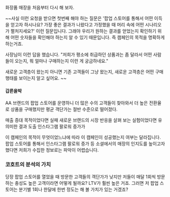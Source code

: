 

화장품 매장을 처음부터 다시 해 보자.

~~사실 이런 요청을 받으면 첫번째 해야 하는 질문은 '팝업 스토어를 통해서 어떤 이득을 얻고자 하시나요? 가장 좋은 결과가 나왔다고 가정했을 때 머리 속에 어떤 시나리오가 펼처지세요?' 이런 질문입니다. 그래야 우리가 원하는 결과를 얻었는지 확인하기 위해 어떤 숫자들을 확인해야 하는지 알 수 있기 때문입니다. 즉 캠페인의 목적을 명확하게 하는거죠.

사장님이 이런 답을 했습니다. "저희가 평소에 취급하던 상품과는 좀 달라서 어떤 사람들이 오는지, 뭐 얼마나 구매하는지 이런 게 궁금하네요." 

새로운 고객층이 왔는지 아니면 기존 고객들이 그냥 왔는지,
새로운 고객층은 어떤 구매 행태를 보이는지 알고 싶어요.
~~




#### 갑론을박
AA 브랜드의 팝업 스토어를 운영하니 더 많은 수의 고객들이 찾아와서 더 높은 전환율로 상품을 구매했지만 평균 객단가는 절반 수준으로 떨어졌다.

매출 증대 목적이었다면 실패
새로운 브랜드의 시장 반응을 살펴 보는 실험이었다면 유의미한 결과 도출
인스타그램 팔로워 증가가

이 캠페인의 목적이 무엇이었느냐에 따라 이 캠페인이 성공했는지 여부는 달라집니다. 팝업 스토어를 통해서 인스타그램 팔로워 증가 등 소셜에서의 매장의 인지도를 높이고자 했다면 저희가 수집한 정보로는 파악이 어렵습니다.




### 코호트의 분석의 가치
당장 팝업 스토어를 열었을 때 방문한 고객들의 객단가가 낮지만 저들이 매달 1회씩 방문하는 충성도 높은 고객이라면 어떻게 될까요?
LTV가 훨씬 높은 거죠. 그러면 저 팝업 스토어는 분기별 1회나 한달에 한번 정도는 해 볼 가치가 있는 거겠죠?
